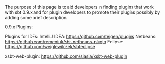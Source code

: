 The purpose of this page is to aid developers in finding plugins that work with sbt 0.9.x and for plugin developers to promote their plugins possibly by adding some brief description.

0.9.x Plugins:

Plugins for IDEs: 
IntelliJ IDEA: https://github.com/teigen/plugins 
Netbeans: https://github.com/remeniuk/sbt-netbeans-plugin 
Eclipse: https://github.com/weiglewilczek/sbteclipse 

xsbt-web-plugin: https://github.com/siasia/xsbt-web-plugin